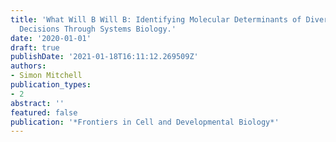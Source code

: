 ```yaml
---
title: 'What Will B Will B: Identifying Molecular Determinants of Diverse B-Cell Fate
  Decisions Through Systems Biology.'
date: '2020-01-01'
draft: true
publishDate: '2021-01-18T16:11:12.269509Z'
authors:
- Simon Mitchell
publication_types:
- 2
abstract: ''
featured: false
publication: '*Frontiers in Cell and Developmental Biology*'
---
```


